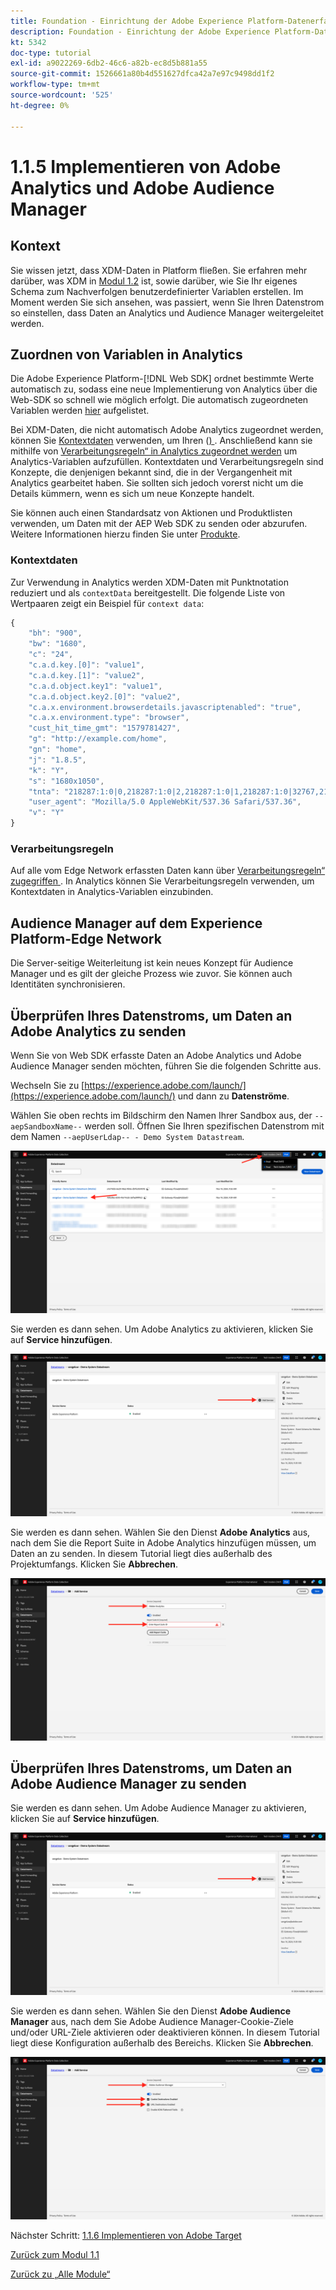 ```yaml
---
title: Foundation - Einrichtung der Adobe Experience Platform-Datenerfassung und der Web-SDK-Erweiterung - Implementieren von Adobe Analytics und Adobe Audience Manager
description: Foundation - Einrichtung der Adobe Experience Platform-Datenerfassung und der Web-SDK-Erweiterung - Implementieren von Adobe Analytics und Adobe Audience Manager
kt: 5342
doc-type: tutorial
exl-id: a9022269-6db2-46c6-a82b-ec8d5b881a55
source-git-commit: 1526661a80b4d551627dfca42a7e97c9498dd1f2
workflow-type: tm+mt
source-wordcount: '525'
ht-degree: 0%

---
```


# 1.1.5 Implementieren von Adobe Analytics und Adobe Audience Manager

## Kontext

Sie wissen jetzt, dass XDM-Daten in Platform fließen. Sie erfahren mehr darüber, was XDM in [Modul 1.2](./../module1.2/data-ingestion.md) ist, sowie darüber, wie Sie Ihr eigenes Schema zum Nachverfolgen benutzerdefinierter Variablen erstellen. Im Moment werden Sie sich ansehen, was passiert, wenn Sie Ihren Datenstrom so einstellen, dass Daten an Analytics und Audience Manager weitergeleitet werden.

## Zuordnen von Variablen in Analytics

Die Adobe Experience Platform-[!DNL Web SDK] ordnet bestimmte Werte automatisch zu, sodass eine neue Implementierung von Analytics über die Web-SDK so schnell wie möglich erfolgt. Die automatisch zugeordneten Variablen werden [hier](https://experienceleague.adobe.com/docs/experience-platform/edge/data-collection/adobe-analytics/automatically-mapped-vars.html?lang=de#data-collection) aufgelistet.

Bei XDM-Daten, die nicht automatisch Adobe Analytics zugeordnet werden, können Sie [Kontextdaten](https://experienceleague.adobe.com/docs/analytics/implementation/vars/page-vars/contextdata.html?lang=de) verwenden, um Ihren ([) ](https://experienceleague.adobe.com/docs/experience-platform/xdm/schema/composition.html?lang=de). Anschließend kann sie mithilfe von [Verarbeitungsregeln“ in Analytics zugeordnet werden](https://experienceleague.adobe.com/docs/analytics/admin/admin-tools/processing-rules/processing-rules-configuration/t-processing-rules.html?lang=de) um Analytics-Variablen aufzufüllen. Kontextdaten und Verarbeitungsregeln sind Konzepte, die denjenigen bekannt sind, die in der Vergangenheit mit Analytics gearbeitet haben. Sie sollten sich jedoch vorerst nicht um die Details kümmern, wenn es sich um neue Konzepte handelt.

Sie können auch einen Standardsatz von Aktionen und Produktlisten verwenden, um Daten mit der AEP Web SDK zu senden oder abzurufen. Weitere Informationen hierzu finden Sie unter [Produkte](https://experienceleague.adobe.com/docs/experience-platform/edge/data-collection/collect-commerce-data.html?lang=de#data-collection).

### Kontextdaten

Zur Verwendung in Analytics werden XDM-Daten mit Punktnotation reduziert und als `contextData` bereitgestellt. Die folgende Liste von Wertpaaren zeigt ein Beispiel für `context data`:

```javascript
{
    "bh": "900",
    "bw": "1680",
    "c": "24",
    "c.a.d.key.[0]": "value1",
    "c.a.d.key.[1]": "value2",
    "c.a.d.object.key1": "value1",
    "c.a.d.object.key2.[0]": "value2",
    "c.a.x.environment.browserdetails.javascriptenabled": "true",
    "c.a.x.environment.type": "browser",
    "cust_hit_time_gmt": "1579781427",
    "g": "http://example.com/home",
    "gn": "home",
    "j": "1.8.5",
    "k": "Y",
    "s": "1680x1050",
    "tnta": "218287:1:0|0,218287:1:0|2,218287:1:0|1,218287:1:0|32767,218287:1:01,218287:1:0|0,218287:1:0|1,218287:1:0|0,218287:1:0|1",
    "user_agent": "Mozilla/5.0 AppleWebKit/537.36 Safari/537.36",
    "v": "Y"
}
```

### Verarbeitungsregeln

Auf alle vom Edge Network erfassten Daten kann über [Verarbeitungsregeln“ zugegriffen ](https://experienceleague.adobe.com/docs/analytics/admin/admin-tools/processing-rules/processing-rules-configuration/t-processing-rules.html?lang=de). In Analytics können Sie Verarbeitungsregeln verwenden, um Kontextdaten in Analytics-Variablen einzubinden.

## Audience Manager auf dem Experience Platform-Edge Network

Die Server-seitige Weiterleitung ist kein neues Konzept für Audience Manager und es gilt der gleiche Prozess wie zuvor. Sie können auch Identitäten synchronisieren.

## Überprüfen Ihres Datenstroms, um Daten an Adobe Analytics zu senden

Wenn Sie von Web SDK erfasste Daten an Adobe Analytics und Adobe Audience Manager senden möchten, führen Sie die folgenden Schritte aus.

Wechseln Sie zu [https://experience.adobe.com/launch/](https://experience.adobe.com/launch/) und dann zu **Datenströme**.

Wählen Sie oben rechts im Bildschirm den Namen Ihrer Sandbox aus, der `--aepSandboxName--` werden soll. Öffnen Sie Ihren spezifischen Datenstrom mit dem Namen `--aepUserLdap-- - Demo System Datastream`.

![Klicken Sie im linken Navigationsbereich auf das Symbol Edge-Konfiguration ](./images/edgeconfig1b.png)

Sie werden es dann sehen. Um Adobe Analytics zu aktivieren, klicken Sie auf **Service hinzufügen**.

![AEP-Debugger](./images/aa2.png)

Sie werden es dann sehen. Wählen Sie den Dienst **Adobe Analytics** aus, nach dem Sie die Report Suite in Adobe Analytics hinzufügen müssen, um Daten an zu senden. In diesem Tutorial liegt dies außerhalb des Projektumfangs. Klicken Sie **Abbrechen**.

![AEP-Debugger](./images/aa3.png)

## Überprüfen Ihres Datenstroms, um Daten an Adobe Audience Manager zu senden

Sie werden es dann sehen. Um Adobe Audience Manager zu aktivieren, klicken Sie auf **Service hinzufügen**.

![AEP-Debugger](./images/aa2.png)

Sie werden es dann sehen. Wählen Sie den Dienst **Adobe Audience Manager** aus, nach dem Sie Adobe Audience Manager-Cookie-Ziele und/oder URL-Ziele aktivieren oder deaktivieren können. In diesem Tutorial liegt diese Konfiguration außerhalb des Bereichs. Klicken Sie **Abbrechen**.

![AEP-Debugger](./images/aam1.png)

Nächster Schritt: [1.1.6 Implementieren von Adobe Target](./ex6.md)

[Zurück zum Modul 1.1](./data-ingestion-launch-web-sdk.md)

[Zurück zu „Alle Module“](./../../../overview.md)
